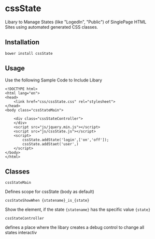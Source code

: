 # cssState


Libary to Manage States (like "LogedIn", "Public") of SinglePage HTML Sites using automated generated CSS classes.


## Installation

    bower install cssState

## Usage

Use the following Sample Code to Include Libary

    <!DOCTYPE html>
    <html lang="en">
    <head>
        <link href="css/cssState.css" rel="stylesheet">
    </head>
    <body class="cssStateMain">

        <div class="cssStateController">
        </div>
        <script src="js/jquery.min.js"></script>
        <script src="js/cssState.js"></script>
        <script>
            cssState.addState('login',['on','off']);
            cssState.addStaet('user',)
        </script>
    </body>
    </html>

## Classes

    cssStateMain

Defines scope for cssState (body as default)

    cssStateShowWhen {statename}_is_{state}

Show the element, if the state `{statename}`  has the specific  value `{state}`

    cssStateController

defines a place where the libary creates a debug control to change all states interactiv